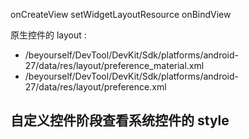onCreateView
setWidgetLayoutResource
onBindView

原生控件的 layout :
- /beyourself/DevTool/DevKit/Sdk/platforms/android-27/data/res/layout/preference_material.xml
- /beyourself/DevTool/DevKit/Sdk/platforms/android-27/data/res/layout/preference.xml

##  自定义控件阶段查看系统控件的 style
